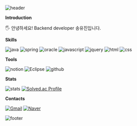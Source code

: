 <!---
Yujin1039/Yujin1039 is a ✨ special ✨ repository because its `README.md` (this file) appears on your GitHub profile.
You can click the Preview link to take a look at your changes.
--->
![header](https://capsule-render.vercel.app/api?type=waving&color=71D3BB)

**Introduction**

🖐️ 안녕하세요! Backend developer 송유진입니다.

**Skills**
   
![java](https://img.shields.io/badge/Java-ED8B00?style=for-the-badge&logo=openjdk&logoColor=white) ![spring](https://img.shields.io/badge/Spring-6DB33F?style=for-the-badge&logo=spring&logoColor=white) ![oracle](https://img.shields.io/badge/Oracle-F80000?style=for-the-badge&logo=oracle&logoColor=black)
![javascript](https://img.shields.io/badge/JavaScript-F7DF1E?style=for-the-badge&logo=JavaScript&logoColor=white) ![jquery](https://img.shields.io/badge/jQuery-0769AD?style=for-the-badge&logo=jquery&logoColor=white) 
![html](https://img.shields.io/badge/HTML5-E34F26?style=for-the-badge&logo=html5&logoColor=white) ![css](https://img.shields.io/badge/CSS3-1572B6?style=for-the-badge&logo=css3&logoColor=white)  
  
**Tools**

![notion](https://img.shields.io/badge/Notion-000000?style=for-the-badge&logo=notion&logoColor=white) ![Eclipse](https://img.shields.io/badge/Eclipse-2C2255?style=for-the-badge&logo=eclipse&logoColor=white)
![github](https://img.shields.io/badge/GitHub-100000?style=for-the-badge&logo=github&logoColor=white)

**Stats**

![stats](https://github-readme-stats.vercel.app/api?username=Yujin1039&theme=vue-dark)
[![Solved.ac Profile](http://mazassumnida.wtf/api/v2/generate_badge?boj=success27)](https://solved.ac/success27/)

**Contacts**

[![Gmail](https://img.shields.io/badge/Gmail-d14836?style=flat-square&logo=Gmail&logoColor=white&link=mailto:shelly103989@gmail.com)](mailto:shelly103989@gmail.com)
[![Naver](https://img.shields.io/badge/Naver-03C75A?style=flat-square&logo=Naver&logoColor=white&link=mailto:shelly4026@naver.com)](mailto:shelly4026@naver.com)


![footer](https://capsule-render.vercel.app/api?section=footer&type=waving&color=71D3BB)
